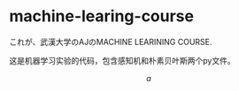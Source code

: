 # machine-learing-course
これが、武漢大学のAJのMACHINE LEARINING COURSE.

这是机器学习实验的代码，包含感知机和朴素贝叶斯两个py文件。

$$
a
$$
